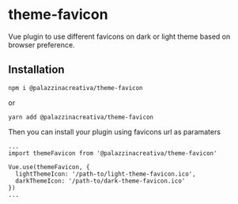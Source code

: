 # theme-favicon
Vue plugin to use different favicons on dark or light theme based on browser preference.
## Installation
```
npm i @palazzinacreativa/theme-favicon
```
or
```
yarn add @palazzinacreativa/theme-favicon

```

Then you can install your plugin using favicons url as paramaters
```
...
import themeFavicon from '@palazzinacreativa/theme-favicon'

Vue.use(themeFavicon, {
  lightThemeIcon: '/path-to/light-theme-favicon.ico',
  darkThemeIcon: '/path-to/dark-theme-favicon.ico'
})
...
```
